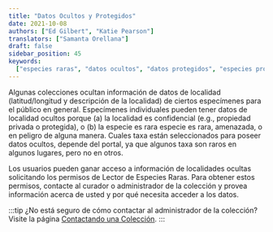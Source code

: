 ```yaml
---
title: "Datos Ocultos y Protegidos"
date: 2021-10-08
authors: ["Ed Gilbert", "Katie Pearson"]
translators: ["Samanta Orellana"]
draft: false
sidebar_position: 45
keywords:
  ["especies raras", "datos ocultos", "datos protegidos", "especies protegidas"]
---
```


Algunas colecciones ocultan información de datos de localidad (latitud/longitud y descripción de la localidad) de ciertos especímenes para el público en general. Especímenes individuales pueden tener datos de localidad ocultos porque (a) la localidad es confidencial (e.g., propiedad privada o protegida), o (b) la especie es rara especie es rara, amenazada, o en peligro de alguna manera. Cuales taxa están seleccionados para poseer datos ocultos, depende del portal, ya que algunos taxa son raros en algunos lugares, pero no en otros.

Los usuarios pueden ganar acceso a información de localidades ocultas solicitando los permisos de Lector de Especies Raras. Para obtener estos permisos, contacte al curador o administrador de la colección y provea información acerca de usted y por qué necesita acceder a los datos.

:::tip
¿No está seguro de cómo contactar al administrador de la colección? Visite la página [Contactando una Colección](https://biokic.github.io/symbiota-docs/es/user/contact/).
:::
